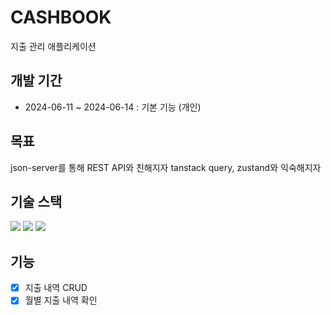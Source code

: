 # CASHBOOK

지출 관리 애플리케이션

## 개발 기간

- 2024-06-11 ~ 2024-06-14 : 기본 기능 (개인)

## 목표

json-server를 통해 REST API와 친해지자
tanstack query, zustand와 익숙해지자

## 기술 스택

<div>
  <img src="https://img.shields.io/badge/react.js-61DAFB?style=for-the-badge&logo=react&logoColor=black"/>
  <img src="https://img.shields.io/badge/javascript-F7DF1E?style=for-the-badge&logo=javascript&logoColor=black"/>
  <img src="https://img.shields.io/badge/reactquery-FF4154?style=for-the-badge&logo=reactquery&logoColor=white"/>
</div>

## 기능

- [x] 지출 내역 CRUD
- [x] 월별 지출 내역 확인
